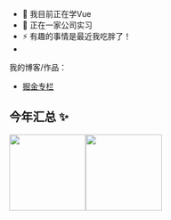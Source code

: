 - 🌱 我目前正在学Vue
- 🤔 正在一家公司实习
- ⚡ 有趣的事情是最近我吃胖了！
- 

我的博客/作品：

- [掘金专栏](https://juejin.cn/user/132402077765278)


## 今年汇总 ✨
<img align="" height="137px" src="https://github-readme-stats.vercel.app/api?username=PotatoWarm&hide_title=true&hide_border=true&show_icons=true&include_all_commits=true&line_height=21&bg_color=0,EC6C6C,FFD479,FFFC79,73FA79&theme=graywhite&locale=cn" /><img align="" height="137px" src="https://github-readme-stats.vercel.app/api/top-langs/?username=PotatoWarm&hide_title=true&hide_border=true&layout=compact&bg_color=0,73FA79,73FDFF,D783FF&theme=graywhite&locale=cn" />
<!--
**PotatoWarm/PotatoWarm** is a ✨ _special_ ✨ repository because its `README.md` (this file) appears on your GitHub profile.

Here are some ideas to get you started:

- 🔭 I’m currently working on ...
- 🌱 I’m currently learning ...
- 👯 I’m looking to collaborate on ...
- 🤔 I’m looking for help with ...
- 💬 Ask me about ...
- 📫 How to reach me: ...
- 😄 Pronouns: ...
- ⚡ Fun fact: ...
-->
